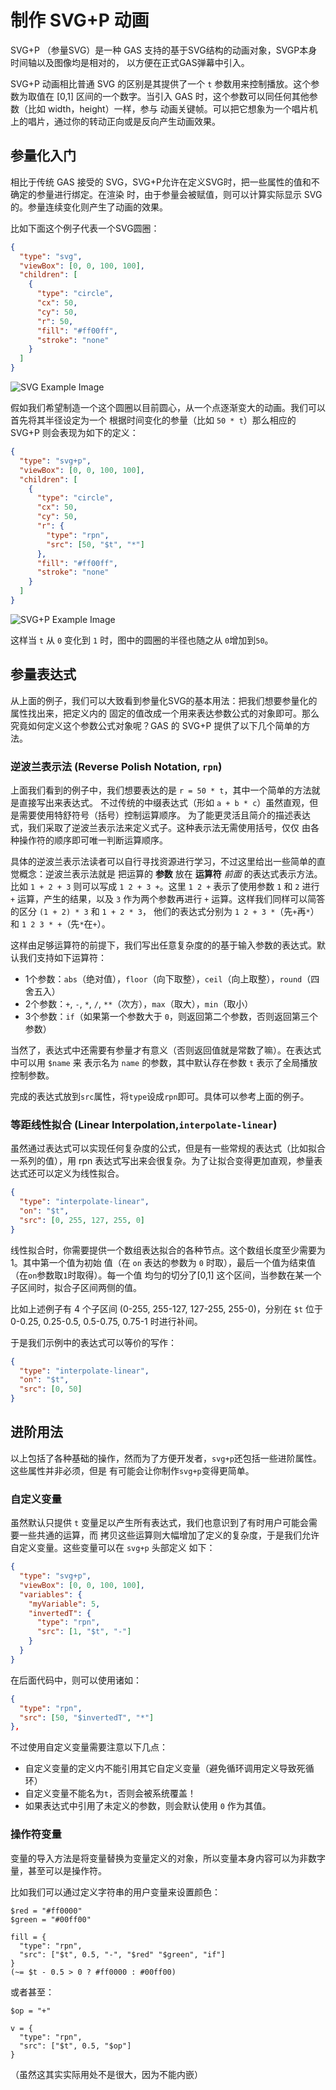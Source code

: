 # 制作 SVG+P 动画
SVG+P （参量SVG）是一种 GAS 支持的基于SVG结构的动画对象，SVGP本身时间轴以及图像均是相对的，
以方便在正式GAS弹幕中引入。

SVG+P 动画相比普通 SVG 的区别是其提供了一个 `t` 参数用来控制播放。这个参数为取值在 [0,1]
区间的一个数字。当引入 GAS 时，这个参数可以同任何其他参数（比如 width，height）一样，参与
动画关键帧。可以把它想象为一个唱片机上的唱片，通过你的转动正向或是反向产生动画效果。

## 参量化入门
相比于传统 GAS 接受的 SVG，SVG+P允许在定义SVG时，把一些属性的值和不确定的参量进行绑定。在渲染
时，由于参量会被赋值，则可以计算实际显示 SVG 的。参量连续变化则产生了动画的效果。

比如下面这个例子代表一个SVG圆圈：
````json
{
  "type": "svg",
  "viewBox": [0, 0, 100, 100],
  "children": [
    {
      "type": "circle",
      "cx": 50,
      "cy": 50,
      "r": 50,
      "fill": "#ff00ff",
      "stroke": "none"
    }
  ]
}
````
![SVG Example Image](images/svgp-example-01.png)

假如我们希望制造一个这个圆圈以目前圆心，从一个点逐渐变大的动画。我们可以首先将其半径设定为一个
根据时间变化的参量（比如 `50 * t`）那么相应的 SVG+P 则会表现为如下的定义：

````json
{
  "type": "svg+p",
  "viewBox": [0, 0, 100, 100],
  "children": [
    {
      "type": "circle",
      "cx": 50,
      "cy": 50,
      "r": {
        "type": "rpn",
        "src": [50, "$t", "*"]
      },
      "fill": "#ff00ff",
      "stroke": "none"
    }
  ]
}
````
![SVG+P Example Image](images/svgp-example-02.gif)

这样当 `t` 从 `0` 变化到 `1` 时，图中的圆圈的半径也随之从 `0`增加到`50`。

## 参量表达式
从上面的例子，我们可以大致看到参量化SVG的基本用法：把我们想要参量化的属性找出来，把定义内的
固定的值改成一个用来表达参数公式的对象即可。那么究竟如何定义这个参数公式对象呢？GAS 的 SVG+P
提供了以下几个简单的方法。

### 逆波兰表示法 (Reverse Polish Notation, `rpn`)
上面我们看到的例子中，我们想要表达的是 `r = 50 * t`，其中一个简单的方法就是直接写出来表达式。
不过传统的中缀表达式（形如 `a + b * c`）虽然直观，但是需要使用特舒符号（括号）控制运算顺序。
为了能更灵活且简介的描述表达式，我们采取了逆波兰表示法来定义式子。这种表示法无需使用括号，仅仅
由各种操作符的顺序即可唯一判断运算顺序。

具体的逆波兰表示法读者可以自行寻找资源进行学习，不过这里给出一些简单的直觉概念：逆波兰表示法就是
把运算的 **参数** 放在 **运算符** _前面_ 的表达式表示方法。比如 `1 + 2 + 3` 则可以写成
`1 2 + 3 +`。这里 `1 2 +` 表示了使用参数 `1` 和 `2` 进行 `+` 运算，产生的结果，以及 `3`
作为两个参数再进行 `+` 运算。这样我们同样可以简答的区分 `(1 + 2) * 3` 和 `1 + 2 * 3`，
他们的表达式分别为 `1 2 + 3 *`（先`+`再`*`）和 `1 2 3 * +`（先`*`在`+`）。

这样由足够运算符的前提下，我们写出任意复杂度的的基于输入参数的表达式。默认我们支持如下运算符：
- 1个参数：`abs`（绝对值），`floor`（向下取整），`ceil`（向上取整），`round`（四舍五入）
- 2个参数：`+`, `-`, `*`, `/`, `**`（次方），`max`（取大），`min`（取小）
- 3个参数：`if`（如果第一个参数大于 `0`，则返回第二个参数，否则返回第三个参数）

当然了，表达式中还需要有参量才有意义（否则返回值就是常数了嘛）。在表达式中可以用 `$name` 来
表示名为 `name` 的参数，其中默认存在参数 `t` 表示了全局播放控制参数。

完成的表达式放到`src`属性，将`type`设成`rpn`即可。具体可以参考上面的例子。

### 等距线性拟合 (Linear Interpolation,`interpolate-linear`)
虽然通过表达式可以实现任何复杂度的公式，但是有一些常规的表达式（比如拟合一系列的值），用 rpn
表达式写出来会很复杂。为了让拟合变得更加直观，参量表达式还可以定义为线性拟合。

````json
{
  "type": "interpolate-linear",
  "on": "$t",
  "src": [0, 255, 127, 255, 0]
}
````

线性拟合时，你需要提供一个数组表达拟合的各种节点。这个数组长度至少需要为 1。其中第一个值为初始
值（在 `on` 表达的参数为 `0` 时取），最后一个值为结束值（在`on`参数取`1`时取得）。每一个值
均匀的切分了[0,1] 这个区间，当参数在某一个子区间时，拟合子区间两侧的值。

比如上述例子有 4 个子区间 (0-255, 255-127, 127-255, 255-0)，分别在 `$t` 位于
0-0.25, 0.25-0.5, 0.5-0.75, 0.75-1 时进行补间。

于是我们示例中的表达式可以等价的写作：
````json
{
  "type": "interpolate-linear",
  "on": "$t",
  "src": [0, 50]
}
````

## 进阶用法
以上包括了各种基础的操作，然而为了方便开发者，`svg+p`还包括一些进阶属性。这些属性并非必须，但是
有可能会让你制作`svg+p`变得更简单。

### 自定义变量
虽然默认只提供 `t` 变量足以产生所有表达式，我们也意识到了有时用户可能会需要一些共通的运算，而
拷贝这些运算则大幅增加了定义的复杂度，于是我们允许自定义变量。这些变量可以在 `svg+p` 头部定义
如下：

````JSON
{
  "type": "svg+p",
  "viewBox": [0, 0, 100, 100],
  "variables": {
    "myVariable": 5,
    "invertedT": {
      "type": "rpn",
      "src": [1, "$t", "-"]
    }
  }
}
````

在后面代码中，则可以使用诸如：
````JSON
{
  "type": "rpn",
  "src": [50, "$invertedT", "*"]
},
````

不过使用自定义变量需要注意以下几点：
- 自定义变量的定义内不能引用其它自定义变量（避免循环调用定义导致死循环）
- 自定义变量不能名为`t`，否则会被系统覆盖！
- 如果表达式中引用了未定义的参数，则会默认使用 `0` 作为其值。

### 操作符变量
变量的导入方法是将变量替换为变量定义的对象，所以变量本身内容可以为非数字量，甚至可以是操作符。

比如我们可以通过定义字符串的用户变量来设置颜色：
````
$red = "#ff0000"
$green = "#00ff00"

fill = {
  "type": "rpn",
  "src": ["$t", 0.5, "-", "$red" "$green", "if"]
}
(~= $t - 0.5 > 0 ? #ff0000 : #00ff00)
````

或者甚至：
````
$op = "+"

v = {
  "type": "rpn",
  "src": ["$t", 0.5, "$op"]
}
````
（虽然这其实实际用处不是很大，因为不能内嵌）
